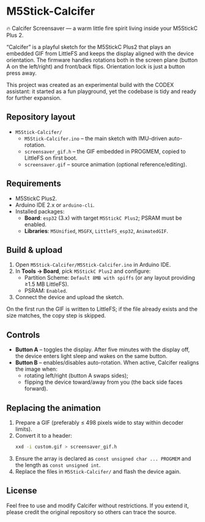 # M5Stick-Calcifer
🔥 Calcifer Screensaver — a warm little fire spirit living inside your M5StickC Plus 2.

“Calcifer” is a playful sketch for the M5StickC Plus2 that plays an embedded GIF from LittleFS and keeps the display aligned with the device orientation. The firmware handles rotations both in the screen plane (button A on the left/right) and front/back flips. Orientation lock is just a button press away.

This project was created as an experimental build with the CODEX assistant: it started as a fun playground, yet the codebase is tidy and ready for further expansion.

## Repository layout

- `M5Stick-Calcifer/`
  - `M5Stick-Calcifer.ino` – the main sketch with IMU-driven auto-rotation.
  - `screensaver_gif.h` – the GIF embedded in PROGMEM, copied to LittleFS on first boot.
  - `screensaver.gif` – source animation (optional reference/editing).

## Requirements

- M5StickC Plus2.
- Arduino IDE 2.x or `arduino-cli`.
- Installed packages:
  - **Board**: `esp32` (3.x) with target `M5StickC Plus2`; PSRAM must be enabled.
  - **Libraries**: `M5Unified`, `M5GFX`, `LittleFS_esp32`, `AnimatedGIF`.

## Build & upload

1. Open `M5Stick-Calcifer/M5Stick-Calcifer.ino` in Arduino IDE.
2. In **Tools → Board**, pick `M5StickC Plus2` and configure:
   - Partition Scheme: `Default 8MB with spiffs` (or any layout providing ≥1.5 MB LittleFS).
   - PSRAM: `Enabled`.
3. Connect the device and upload the sketch.

On the first run the GIF is written to LittleFS; if the file already exists and the size matches, the copy step is skipped.

## Controls

- **Button A** – toggles the display. After five minutes with the display off, the device enters light sleep and wakes on the same button.
- **Button B** – enables/disables auto-rotation. When active, Calcifer realigns the image when:
  - rotating left/right (button A swaps sides);
  - flipping the device toward/away from you (the back side faces forward).

## Replacing the animation

1. Prepare a GIF (preferably ≤ 498 pixels wide to stay within decoder limits).
2. Convert it to a header:
   ```bash
   xxd -i custom.gif > screensaver_gif.h
   ```
3. Ensure the array is declared as `const unsigned char ... PROGMEM` and the length as `const unsigned int`.
4. Replace the files in `M5Stick-Calcifer/` and flash the device again.

## License

Feel free to use and modify Calcifer without restrictions. If you extend it, please credit the original repository so others can trace the source.
